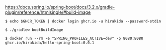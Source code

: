 
https://docs.spring.io/spring-boot/docs/3.2.x/gradle-plugin/reference/htmlsingle/#build-image  

```
$ echo $GHCR_TOKEN | docker login ghcr.io -u hirakida --password-stdin

$ ./gradlew bootBuildImage

$ docker run --rm -e "SPRING_PROFILES_ACTIVE=dev" -p 8080:8080 ghcr.io/hirakida/hello-spring-boot:0.0.1
```
